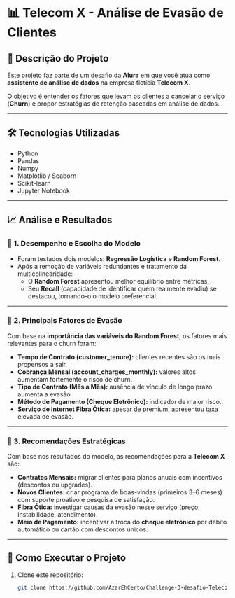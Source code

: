 # 📊 Telecom X - Análise de Evasão de Clientes

## 📖 Descrição do Projeto
Este projeto faz parte de um desafio da **Alura** em que você atua como **assistente de análise de dados** na empresa fictícia **Telecom X**.  

O objetivo é entender os fatores que levam os clientes a cancelar o serviço (**Churn**) e propor estratégias de retenção baseadas em análise de dados.  

---

## 🛠️ Tecnologias Utilizadas
- Python  
- Pandas  
- Numpy  
- Matplotlib / Seaborn  
- Scikit-learn  
- Jupyter Notebook  

---

## 📈 Análise e Resultados

### 🔹 1. Desempenho e Escolha do Modelo
- Foram testados dois modelos: **Regressão Logística** e **Random Forest**.  
- Após a remoção de variáveis redundantes e tratamento da multicolinearidade:  
  - O **Random Forest** apresentou melhor equilíbrio entre métricas.  
  - Seu **Recall** (capacidade de identificar quem realmente evadiu) se destacou, tornando-o o modelo preferencial.  

---

### 🔹 2. Principais Fatores de Evasão
Com base na **importância das variáveis do Random Forest**, os fatores mais relevantes para o churn foram:  
- **Tempo de Contrato (customer_tenure):** clientes recentes são os mais propensos a sair.  
- **Cobrança Mensal (account_charges_monthly):** valores altos aumentam fortemente o risco de churn.  
- **Tipo de Contrato (Mês a Mês):** ausência de vínculo de longo prazo aumenta a evasão.  
- **Método de Pagamento (Cheque Eletrônico):** indicador de maior risco.  
- **Serviço de Internet Fibra Ótica:** apesar de premium, apresentou taxa elevada de evasão.  

---

### 🔹 3. Recomendações Estratégicas
Com base nos resultados do modelo, as recomendações para a **Telecom X** são:  
- **Contratos Mensais:** migrar clientes para planos anuais com incentivos (descontos ou upgrades).  
- **Novos Clientes:** criar programa de boas-vindas (primeiros 3–6 meses) com suporte proativo e pesquisa de satisfação.  
- **Fibra Ótica:** investigar causas da evasão nesse serviço (preço, instabilidade, atendimento).  
- **Meio de Pagamento:** incentivar a troca do **cheque eletrônico** por débito automático ou cartão com descontos únicos.  

---

## 🚀 Como Executar o Projeto
1. Clone este repositório:  
   ```bash
   git clone https://github.com/AzarEhCerto/Challenge-3-desafio-Telecom.git
